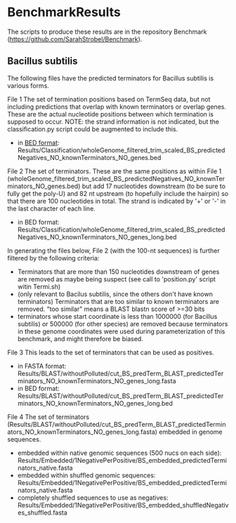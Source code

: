 # BenchmarkResults

The scripts to produce these results are in the repository Benchmark (https://github.com/SarahStrobel/Benchmark).

## Bacillus subtilis

The following files have the predicted terminators for Bacillus subtilis is various forms.

File 1
The set of termination positions based on TermSeq data, but not including predictions that overlap with known terminators or overlap genes.  These are the actual nucleotide positions between which termination is supposed to occur.  NOTE: the strand information is not indicated, but the classification.py script could be augmented to include this.
- in [BED format](https://en.wikipedia.org/wiki/BED_%28file_format%29): Results/Classification/wholeGenome_filtered_trim_scaled_BS_predictedNegatives_NO_knownTerminators_NO_genes.bed

File 2
The set of terminators.  These are the same positions as within File 1 (wholeGenome_filtered_trim_scaled_BS_predictedNegatives_NO_knownTerminators_NO_genes.bed) but add 17 nucleotides downstream (to be sure to fully get the poly-U) and 82 nt upstream (to hopefully include the hairpin) so that there are 100 nucleotides in total.  The strand is indicated by '+' or '-' in the last character of each line.
- in BED format: Results/Classification/wholeGenome_filtered_trim_scaled_BS_predictedNegatives_NO_knownTerminators_NO_genes_long.bed

In generating the files below, File 2 (with the 100-nt sequences) is further filtered by the following criteria:
- Terminators that are more than 150 nucleotides downstream of genes are removed as maybe being suspect (see call to 'position.py' script witin Termi.sh)
- (only relevant to Bacilus subtilis, since the others don't have known terminators) Terminators that are too similar to known terminators are removed.  "too similar" means a BLAST blastn score of >=30 bits
- terminators whose start coordinate is less than 1000000 (for Bacillus subtilis) or 500000 (for other species) are removed because terminators in these genome coordinates were used during parameterization of this benchmark, and might therefore be biased.

File 3
This leads to the set of terminators that can be used as positives.
- in FASTA format: Results/BLAST/withoutPolluted/cut_BS_predTerm_BLAST_predictedTerminators_NO_knownTerminators_NO_genes_long.fasta
- in BED format: Results/BLAST/withoutPolluted/cut_BS_predTerm_BLAST_predictedTerminators_NO_knownTerminators_NO_genes_long.bed

File 4
The set of terminators (Results/BLAST/withoutPolluted/cut_BS_predTerm_BLAST_predictedTerminators_NO_knownTerminators_NO_genes_long.fasta) embedded in genome sequences.
- embedded within native genomic sequences (500 nucs on each side): Results/Embedded/1NegativePerPositive/BS_embedded_predictedTerminators_native.fasta
- embedded within shuffled genomic sequences: Results/Embedded/1NegativePerPositive/BS_embedded_predictedTerminators_native.fasta
- completely shuffled sequences to use as negatives: Results/Embedded/1NegativePerPositive/BS_embedded_shuffledNegatives_shuffled.fasta
